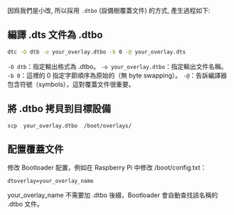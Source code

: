 因爲我們是小改, 所以採用 `.dtbo` (設備樹覆蓋文件) 的方式, 產生過程如下:

## 編譯 .dts 文件為 .dtbo
```bash
dtc -O dtb -o your_overlay.dtbo -b 0 -@ your_overlay.dts
```

`-O dtb`：指定輸出格式為 .dtbo。
`-o your_overlay.dtbo`：指定輸出文件名稱。
`-b 0`：這裡的 0 指定字節順序為原始的（無 byte swapping）。
`-@`：告訴編譯器包含符號（symbols），這對覆蓋文件很重要。

## 將 .dtbo 拷貝到目標設備
```
scp  your_overlay.dtbo  /boot/overlays/

```

## 配置覆蓋文件
修改 Bootloader 配置，例如在 Raspberry Pi 中修改 /boot/config.txt：

```
dtoverlay=your_overlay_name
```

your_overlay_name 不需要加 .dtbo 後綴，Bootloader 會自動查找該名稱的 .dtbo 文件。